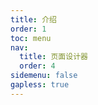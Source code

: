 ```yaml
---
title: 介绍
order: 1
toc: menu
nav:
  title: 页面设计器
  order: 4
sidemenu: false
gapless: true
---
```


<code src='./index.tsx' />
